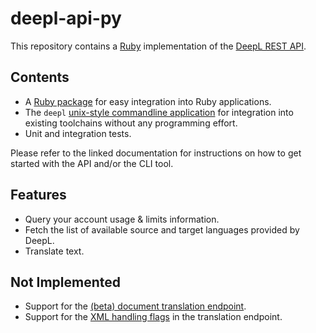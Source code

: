 # deepl-api-py

This repository contains a [Ruby](https://www.ruby-lang.org/) implementation of the [DeepL REST API](https://www.deepl.com/docs-api/).

## Contents

- A [Ruby package](https://mgruner.github.io/deepl-api-rb-docs/DeeplAPI/DeepL.html) for easy integration into Ruby applications.
- The `deepl` [unix-style commandline application](https://mgruner.github.io/deepl-api-rb-docs/lib/deepl_api/deepl_md.html) for integration into existing toolchains without any programming effort.
- Unit and integration tests.

Please refer to the linked documentation for instructions on how to get started with the API and/or the CLI tool.

## Features

- Query your account usage & limits information.
- Fetch the list of available source and target languages provided by DeepL.
- Translate text.

## Not Implemented

- Support for the [(beta) document translation endpoint](https://www.deepl.com/docs-api/translating-documents/).
- Support for the [XML handling flags](https://www.deepl.com/docs-api/translating-text/) in the translation endpoint.